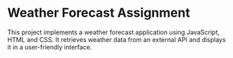 # Weather Forecast Assignment

This project implements a weather forecast application using JavaScript, HTML and CSS. It retrieves weather data from an external API and displays it in a user-friendly interface.
